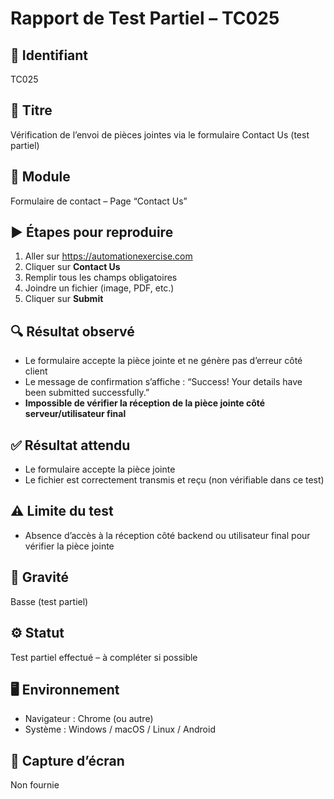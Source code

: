 # Rapport de Test Partiel – TC025

## 🐞 Identifiant
TC025

## 🧪 Titre
Vérification de l’envoi de pièces jointes via le formulaire Contact Us (test partiel)

## 📌 Module
Formulaire de contact – Page “Contact Us”

## ▶️ Étapes pour reproduire
1. Aller sur https://automationexercise.com  
2. Cliquer sur **Contact Us**  
3. Remplir tous les champs obligatoires  
4. Joindre un fichier (image, PDF, etc.)  
5. Cliquer sur **Submit**

## 🔍 Résultat observé
- Le formulaire accepte la pièce jointe et ne génère pas d’erreur côté client  
- Le message de confirmation s’affiche : “Success! Your details have been submitted successfully.”  
- **Impossible de vérifier la réception de la pièce jointe côté serveur/utilisateur final**

## ✅ Résultat attendu
- Le formulaire accepte la pièce jointe  
- Le fichier est correctement transmis et reçu (non vérifiable dans ce test)

## ⚠️ Limite du test
- Absence d’accès à la réception côté backend ou utilisateur final pour vérifier la pièce jointe

## 📎 Gravité
Basse (test partiel)

## ⚙️ Statut
Test partiel effectué – à compléter si possible

## 🖥️ Environnement
- Navigateur : Chrome (ou autre)  
- Système : Windows / macOS / Linux / Android

## 📸 Capture d’écran
Non fournie
